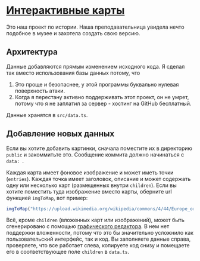 # [Интерактивные карты](https://alexanderthesensei.github.io/map)
Это наш проект по истории. Наша преподавательница увидела нечто подобное в музее и захотела создать свою версию.

## Архитектура
Данные добавляются прямым изменением исходного кода. Я сделал так вместо использования базы данных потому, что
1. Это проще и безопаснее, у этой программы буквально нулевая поверхность атаки.
2. Когда я перестану активно поддерживать этот проект, он не умрет, потому что я не заплатил за сервер - хостинг на GitHub бесплатный.

Данные хранятся в `src/data.ts`.

## Добавление новых данных
Если вы хотите добавить картинки, сначала поместите их в директорию `public` и закоммитьте это. Сообщение коммита должно начинаться с `data: `.

Каждая карта имеет фоновое изображение и может иметь точки (`entries`).
Каждая точка имеет заголовок, описание и может содержать одну или несколько карт (размещенных внутри `children`). Если вы хотите поместить туда изображение вместо карты, оберните url функцией `imgToMap`, вот пример:
```ts
imgToMap("https://upload.wikimedia.org/wikipedia/commons/4/44/Europe_orthographic_Caucasus_Urals_boundary_%28with_borders%29.svg")
```

Всё, кроме `children` (вложенных карт или изображений), может быть сгенерировано с помощью [графического редактора](https://alexanderthesensei.github.io/map/edit).
В нем нет поддержки вложенности, потому что это бы значительно усложнило как пользовательский интерфейс, так и код.
Вы заполняете данные справа, проверяете, что все работает слева, копируете код снизу и помещаете его в соответствующее поле `children` в `data.ts`.
